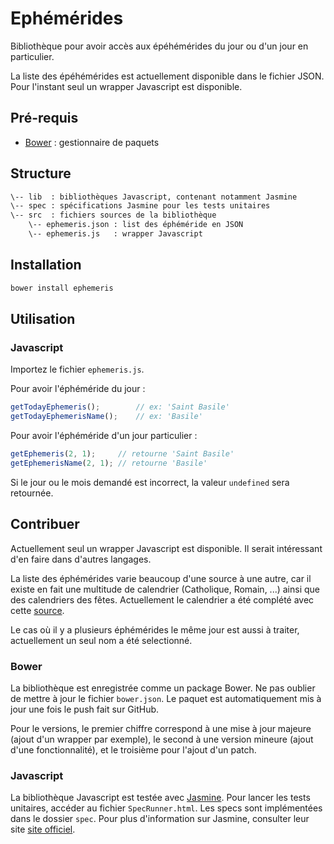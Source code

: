 # Ephémérides

Bibliothèque pour avoir accès aux épéhémérides du jour ou d'un jour en particulier.

La liste des épéhémérides est actuellement disponible dans le fichier JSON. Pour l'instant seul un wrapper Javascript est disponible.


## Pré-requis

 * [Bower](//bower.io) : gestionnaire de paquets


## Structure

```bash
\-- lib  : bibliothèques Javascript, contenant notamment Jasmine
\-- spec : spécifications Jasmine pour les tests unitaires
\-- src  : fichiers sources de la bibliothèque
	\-- ephemeris.json : list des éphéméride en JSON
    \-- ephemeris.js   : wrapper Javascript
```


## Installation

```bash
bower install ephemeris
```

## Utilisation

### Javascript

Importez le fichier `ephemeris.js`.

Pour avoir l'éphéméride du jour :

```javascript
getTodayEphemeris();		// ex: 'Saint Basile'
getTodayEphemerisName();	// ex: 'Basile'
```

Pour avoir l'éphéméride d'un jour particulier :

```javascript
getEphemeris(2, 1);		// retourne 'Saint Basile'
getEphemerisName(2, 1);	// retourne 'Basile'
```

Si le jour ou le mois demandé est incorrect, la valeur `undefined` sera retournée.


## Contribuer

Actuellement seul un wrapper Javascript est disponible. Il serait intéressant d'en faire dans d'autres langages.

La liste des éphémérides varie beaucoup d'une source à une autre, car il existe en fait une multitude de calendrier (Catholique, Romain, ...) ainsi que des calendriers des fêtes. Actuellement le calendrier a été complété avec cette [source](http://www.quelprenom.com/fetes.php?mois=1).

Le cas où il y a plusieurs éphémérides le même jour est aussi à traiter, actuellement un seul nom a été selectionné.

### Bower

La bibliothèque est enregistrée comme un package Bower. Ne pas oublier de mettre à jour le fichier `bower.json`. Le paquet est automatiquement mis à jour une fois le push fait sur GitHub.

Pour le versions, le premier chiffre correspond à une mise à jour majeure (ajout d'un wrapper par exemple), le second à une version mineure (ajout d'une fonctionnalité), et le troisième pour l'ajout d'un patch.

### Javascript

La bibliothèque Javascript est testée avec [Jasmine](//jasmine.github.io/). Pour lancer les tests unitaires, accéder au fichier `SpecRunner.html`. Les specs sont implémentées dans le dossier `spec`. Pour plus d'information sur Jasmine, consulter leur site [site officiel](//jasmine.github.io/).